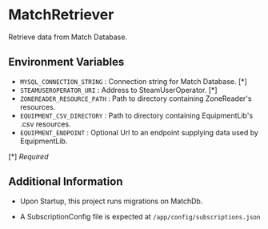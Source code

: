 # MatchRetriever
Retrieve data from Match Database.

## Environment Variables
- `MYSQL_CONNECTION_STRING` : Connection string for Match Database. [\*]
- `STEAMUSEROPERATOR_URI` : Address to SteamUserOperator. [\*]
- `ZONEREADER_RESOURCE_PATH` : Path to directory containing ZoneReader's resources.
- `EQUIPMENT_CSV_DIRECTORY` : Path to directory containing EquipmentLib's .csv resources.
- `EQUIPMENT_ENDPOINT` : Optional Url to an endpoint supplying data used by EquipmentLib. 

[\*] *Required*

## Additional Information
- Upon Startup, this project runs migrations on MatchDb.

- A SubscriptionConfig file is expected at `/app/config/subscriptions.json`
